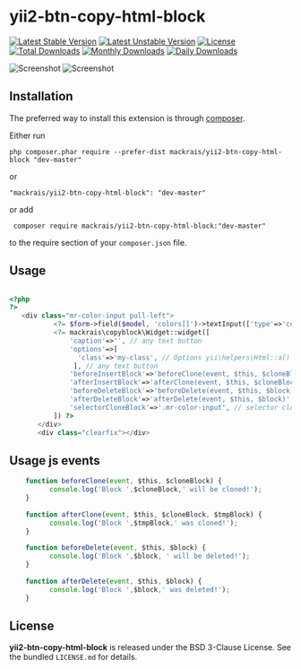 # yii2-btn-copy-html-block

[![Latest Stable Version](https://poser.pugx.org/mackrais/yii2-btn-copy-html-block/v/stable)](https://packagist.org/packages/mackrais/yii2-btn-copy-html-block)
[![Latest Unstable Version](https://poser.pugx.org/mackrais/yii2-btn-copy-html-block/v/unstable)](https://packagist.org/packages/mackrais/yii2-btn-copy-html-block)
[![License](https://poser.pugx.org/mackrais/yii2-btn-copy-html-block/license)](https://packagist.org/packages/mackrais/yii2-btn-copy-html-block)
[![Total Downloads](https://poser.pugx.org/mackrais/yii2-btn-copy-html-block/downloads)](https://packagist.org/packages/mackrais/yii2-btn-copy-html-block)
[![Monthly Downloads](https://poser.pugx.org/mackrais/yii2-btn-copy-html-block/d/monthly)](https://packagist.org/packages/mackrais/yii2-btn-copy-html-block)
[![Daily Downloads](https://poser.pugx.org/mackrais/yii2-btn-copy-html-block/d/daily)](https://packagist.org/packages/mackrais/yii2-btn-copy-html-block)

![Screenshot](https://archive.org/download/screen-yii2-btn-copy-html-block/screen-yii2-btn-copy-html-block.png)
![Screenshot](https://archive.org/download/screen-yii2-btn-copy-html-block1/screen-yii2-btn-copy-html-block1.png)

Installation
------------

The preferred way to install this extension is through [composer](http://getcomposer.org/download/).

Either run

```
php composer.phar require --prefer-dist mackrais/yii2-btn-copy-html-block "dev-master"
```

or 

```
"mackrais/yii2-btn-copy-html-block": "dev-master"
```
or add

```
 composer require mackrais/yii2-btn-copy-html-block:"dev-master"
```

to the require section of your `composer.json` file.

## Usage

```php

<?php 
?>
   <div class="mr-color-input pull-left">
           <?= $form->field($model, 'colors[]')->textInput(['type'=>'color','class'=>'product-color-input '])->label(false) ?>
           <?= mackrais\copyblock\Widget::widget([
               'caption'=>'', // any text button
               'options'=>[
                 'class'=>'my-class', // Options yii\helpers\Html::a()  
                ], // any text button
               'beforeInsertBlock'=>'beforeClone(event, $this, $cloneBlock)', // 
               'afterInsertBlock'=>'afterClone(event, $this, $cloneBlock, $tmpBlock)', // 
               'beforeDeleteBlock'=>'beforeDelete(event, $this, $block)', // 
               'afterDeleteBlock'=>'afterDelete(event, $this, $block)', // 
               'selectorCloneBlock'=>'.mr-color-input', // selector clone block
           ]) ?>
       </div>
       <div class="clearfix"></div>

```
## Usage js events

```js
    function beforeClone(event, $this, $cloneBlock) {
          console.log('Block ',$cloneBlock,' will be cloned!');
    }
    
    function afterClone(event, $this, $cloneBlock, $tmpBlock) {
          console.log('Block ',$tmpBlock,' was cloned!');
    }
    
    function beforeDelete(event, $this, $block) {
          console.log('Block ',$block, ' will be deleted!');
    }
    
    function afterDelete(event, $this, $block) {
          console.log('Block ',$block,' was deleted!');
    }

```


## License

**yii2-btn-copy-html-block** is released under the BSD 3-Clause License. See the bundled `LICENSE.md` for details.
